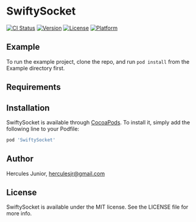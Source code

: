 # SwiftySocket

[![CI Status](http://img.shields.io/travis/herculesjr/SwiftySocket.svg?style=flat)](https://travis-ci.org/herculesjr/SwiftySocket)
[![Version](https://img.shields.io/cocoapods/v/SwiftySocket.svg?style=flat)](http://cocoapods.org/pods/SwiftySocket)
[![License](https://img.shields.io/cocoapods/l/SwiftySocket.svg?style=flat)](http://cocoapods.org/pods/SwiftySocket)
[![Platform](https://img.shields.io/cocoapods/p/SwiftySocket.svg?style=flat)](http://cocoapods.org/pods/SwiftySocket)

## Example

To run the example project, clone the repo, and run `pod install` from the Example directory first.

## Requirements

## Installation

SwiftySocket is available through [CocoaPods](http://cocoapods.org). To install
it, simply add the following line to your Podfile:

```ruby
pod 'SwiftySocket'
```

## Author

Hercules Junior, herculesjr@gmail.com

## License

SwiftySocket is available under the MIT license. See the LICENSE file for more info.
